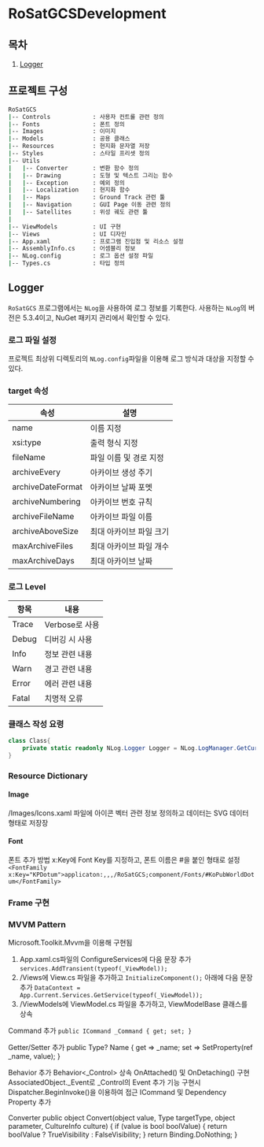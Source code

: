 # RoSatGCSDevelopment
## 목차
1. [Logger](#logger)


## 프로젝트 구성
```bash
RoSatGCS
|-- Controls            : 사용자 컨트롤 관련 정의
|-- Fonts               : 폰트 정의
|-- Images              : 이미지
|-- Models              : 공용 클래스
|-- Resources           : 현지화 문자열 저장
|-- Styles              : 스타일 프리셋 정의
|-- Utils
|   |-- Converter       : 변환 함수 정의
|   |-- Drawing         : 도형 및 텍스트 그리는 함수
|   |-- Exception       : 예외 정의
|   |-- Localization    : 현지화 함수
|   |-- Maps            : Ground Track 관련 툴
|   |-- Navigation      : GUI Page 이동 관련 정의
|   |-- Satellites      : 위성 궤도 관련 툴
|
|-- ViewModels          : UI 구현
|-- Views               : UI 디자인
|-- App.xaml            : 프로그램 진입점 및 리소스 설정
|-- AssemblyInfo.cs     : 어셈블리 정보
|-- NLog.config         : 로그 옵션 설정 파일
|-- Types.cs            : 타입 정의
```


## Logger
```RoSatGCS``` 프로그램에서는 ```NLog```을 사용하여 로그 정보를 기록한다. 사용하는 ```NLog```의 버전은 5.3.4이고, NuGet 패키지 관리에서 확인할 수 있다.
### 로그 파일 설정
프로젝트 최상위 디렉토리의 ```NLog.config```파일을 이용해 로그 방식과 대상을 지정할 수 있다.
### target 속성
|속성|설명|
|---|---|
|name|이름 지정|
|xsi:type|출력 형식 지정|
|fileName|파일 이름 및 경로 지정|
|archiveEvery|아카이브 생성 주기|
|archiveDateFormat|아카이브 날짜 포멧|
|archiveNumbering|아카이브 번호 규칙|
|archiveFileName|아카이브 파일 이름|
|archiveAboveSize|최대 아카이브 파일 크기|
|maxArchiveFiles|최대 아카이브 파일 개수|
|maxArchiveDays|최대 아카이브 날짜
### 로그 Level
|항목|내용|
|---|---|
|Trace|Verbose로 사용|
|Debug|디버깅 시 사용|
|Info|정보 관련 내용|
|Warn|경고 관련 내용|
|Error|에러 관련 내용|
|Fatal|치명적 오류|

### 클래스 작성 요령
```c#
class Class{
    private static readonly NLog.Logger Logger = NLog.LogManager.GetCurrentClassLogger();
}
```
### Resource Dictionary

#### Image
/Images/Icons.xaml 파일에 아이콘 벡터 관련 정보 정의하고 데이터는 SVG 데이터 형태로 저장장
#### Font 
폰트 추가 방법 x:Key에 Font Key를 지정하고, 폰트 이름은 #을 붙인 형태로 설정
``` <FontFamily x:Key="KPDotum">applicaton:,,,/RoSatGCS;component/Fonts/#KoPubWorldDotum</FontFamily> ``` 

### Frame 구현


### MVVM Pattern
Microsoft.Toolkit.Mvvm을 이용해 구현됨
1. App.xaml.cs파일의 ConfigureServices에 다음 문장 추가
```services.AddTransient(typeof(_ViewModel));```
2. /Views에 View.cs 파일을 추가하고 ```InitializeComponent();``` 아래에 다음 문장 추가
```DataContext = App.Current.Services.GetService(typeof(_ViewModel));```
1. /ViewModels에 ViewModel.cs 파일을 추가하고, ViewModelBase 클래스를 상속

Command 추가
```public ICommand _Command { get; set; }```

Getter/Setter 추가
public Type? Name 
{
    get => _name;
    set => SetProperty(ref _name, value);
}


Behavior 추가
Behavior<_Control> 상속
OnAttached() 및 OnDetaching() 구현
AssociatedObject._Event로 _Control의 Event 추가
기능 구현시 Dispatcher.BeginInvoke()을 이용하여 접근
ICommand 및 Dependency Property 추가


Converter
public object Convert(object value, Type targetType, object parameter, CultureInfo culture)
    {
        if (value is bool boolValue)
        {
            return boolValue ? TrueVisibility : FalseVisibility;
        }
        return Binding.DoNothing;
    }
